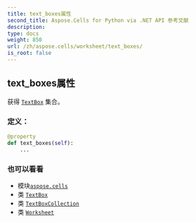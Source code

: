 ```yaml
---
title: text_boxes属性
second_title: Aspose.Cells for Python via .NET API 参考文献
description:
type: docs
weight: 850
url: /zh/aspose.cells/worksheet/text_boxes/
is_root: false
---
```

## text_boxes属性

获得 [`TextBox`](/cells/python-net/zh/aspose.cells.drawing/textbox) 集合。
### 定义：
```python
@property
def text_boxes(self):
    ...
```

### 也可以看看
* 模块[`aspose.cells`](../../)
* 类 [`TextBox`](/cells/python-net/zh/aspose.cells.drawing/textbox)
* 类 [`TextBoxCollection`](/cells/python-net/zh/aspose.cells.drawing/textboxcollection)
* 类 [`Worksheet`](/cells/python-net/zh/aspose.cells/worksheet)
